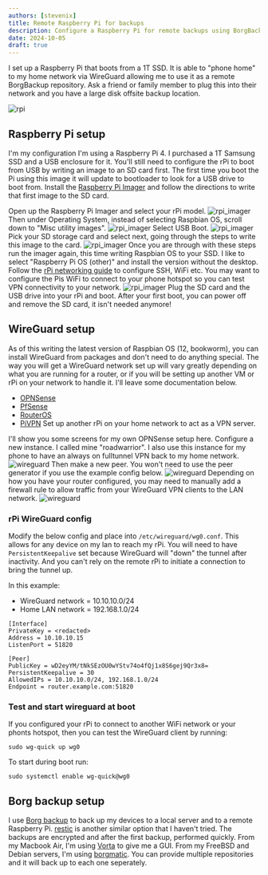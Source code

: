 ```yaml
---
authors: [stevenix]
title: Remote Raspberry Pi for backups
description: Configure a Raspberry Pi for remote backups using BorgBackup and WireGuard
date: 2024-10-05
draft: true
---
```


I set up a Raspberry Pi that boots from a 1T SSD. It is able to "phone home" to my home network via WireGuard allowing me to use it as a remote BorgBackup repository. Ask a friend or family member to plug this into their network and you have a large disk offsite backup location.

<!-- more -->

![rpi](remote_rpi_for_backups/rpi_borg.jpeg)

## Raspberry Pi setup
I'm my configuration I'm using a Raspberry Pi 4. I purchased a 1T Samsung SSD and a USB enclosure for it. 
You'll still need to configure the rPi to boot from USB by writing an image to an SD card first. The first time you boot the Pi using this image it will update to bootloader to look for a USB drive to boot from. 
Install the [Raspberry Pi Imager](https://www.raspberrypi.com/software/) and follow the directions to write that first image to the SD card.

Open up the Raspberry Pi Imager and select your rPi model.
![rpi_imager](remote_rpi_for_backups/rpi_imager_rpi.png)
Then under Operating System, instead of selecting Raspbian OS, scroll down to "Misc utility images".
![rpi_imager](remote_rpi_for_backups/rpi_imager_utilities.png)
Select USB Boot.
![rpi_imager](remote_rpi_for_backups/rpi_imager_usb.png)
Pick your SD storage card and select next, going through the steps to write this image to the card.
![rpi_imager](remote_rpi_for_backups/rpi_imager_next.png)
Once you are through with these steps run the imager again, this time writing Raspbian OS to your SSD. I like to select "Raspberry Pi OS (other)" and install the version without the desktop. Follow the [rPi networking guide](https://www.raspberrypi.com/documentation/computers/getting-started.html#networking) to configure SSH, WiFi etc. You may want to configure the Pis WiFi to connect to your phone hotspot so you can test VPN connectivity to your network.
![rpi_imager](remote_rpi_for_backups/rpi_imager_otheros.png)
Plug the SD card and the USB drive into your rPi and boot. After your first boot, you can power off and remove the SD card, it isn't needed anymore!

## WireGuard setup
As of this writing the latest version of Raspbian OS (12, bookworm), you can install WireGuard from packages and don't need to do anything special. The way you will get a WireGuard network set up will vary greatly depending on what you are running for a router, or if you will be setting up another VM or rPi on your network to handle it. I'll leave some documentation below.

  * [OPNSense](https://docs.opnsense.org/manual/vpnet.html#wireguard)
  * [PfSense](https://docs.netgate.com/pfsense/en/latest/vpn/wireguard/index.html)
  * [RouterOS](https://help.mikrotik.com/docs/display/ROS/WireGuard)
  * [PiVPN](https://www.pivpn.io/) Set up another rPi on your home network to act as a VPN server.

I'll show you some screens for my own OPNSense setup here.
Configure a new instance. I called mine "roadwarrior". I also use this instance for my phone to have an always on fulltunnel VPN back to my home network.
![wireguard](remote_rpi_for_backups/wireguard_instance.png)
Then make a new peer. You won't need to use the peer generator if you use the example config below.
![wireguard](remote_rpi_for_backups/wireguard_peer.png)
Depending on how you have your router configured, you may need to manually add a firewall rule to allow traffic from your WireGuard VPN clients to the LAN network.
![wireguard](remote_rpi_for_backups/wireguard_firewall.png)



### rPi WireGuard config
Modify the below config and place into `/etc/wireguard/wg0.conf`. This allows for any device on my lan to reach my rPi. You will need to have `PersistentKeepalive` set because WireGuard will "down" the tunnel after inactivity. And you can't rely on the remote rPi to initiate a connection to bring the tunnel up. 

In this example:

  * WireGuard network = 10.10.10.0/24
  * Home LAN network = 192.168.1.0/24

```
[Interface]
PrivateKey = <redacted>
Address = 10.10.10.15
ListenPort = 51820

[Peer]
PublicKey = wD2eyYM/tNkSEzOU0wYStv74o4fQj1x8S6gej9Qr3x8=
PersistentKeepalive = 30
AllowedIPs = 10.10.10.0/24, 192.168.1.0/24
Endpoint = router.example.com:51820
```

### Test and start wireguard at boot
If you configured your rPi to connect to another WiFi network or your phonts hotspot, then you can test the WireGuard client by running:

    sudo wg-quick up wg0

To start during boot run:

    sudo systemctl enable wg-quick@wg0

## Borg backup setup
I use [Borg backup](https://www.borgbackup.org/) to back up my devices to a local server and to a remote Raspberry Pi. [restic](https://restic.net/) is another similar option that I haven't tried. The backups are encrypted and after the first backup, performed quickly. From my Macbook Air, I'm using [Vorta](https://vorta.borgbase.com/) to give me a GUI. From my FreeBSD and Debian servers, I'm using [borgmatic](https://torsion.org/borgmatic/). You can provide multiple repositories and it will back up to each one seperately.

